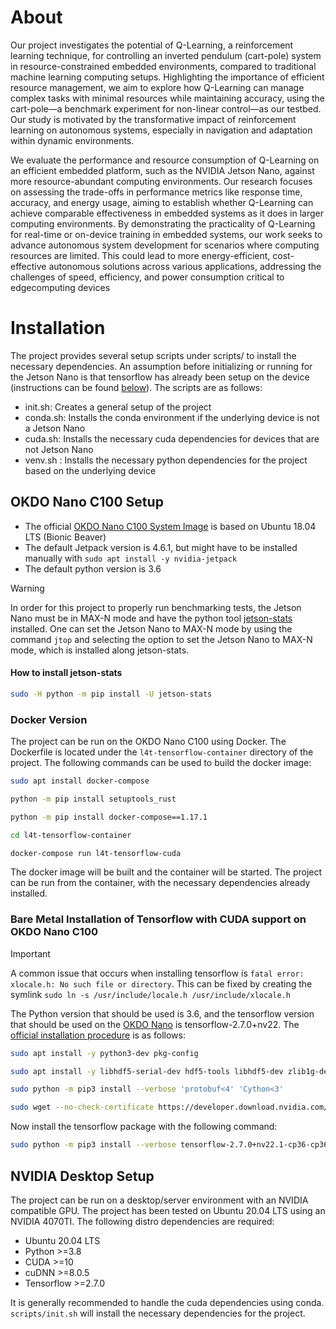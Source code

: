 # About

Our project investigates the potential of Q-Learning, a reinforcement learning technique, for controlling an inverted pendulum (cart-pole) system in resource-constrained
embedded environments, compared to traditional machine learning computing setups. Highlighting the importance of efficient resource management, we aim to explore how Q-Learning can manage complex tasks with minimal resources while maintaining accuracy, using the cart-pole—a benchmark experiment for non-linear control—as our testbed. Our study is motivated by the transformative impact of reinforcement learning on autonomous systems, especially in navigation and adaptation within dynamic environments.

We evaluate the performance and resource consumption of Q-Learning on an efficient embedded platform, such as the NVIDIA Jetson Nano, against more resource-abundant computing environments. Our research focuses on assessing the trade-offs in performance metrics like response time, accuracy, and energy usage, aiming to establish whether Q-Learning can achieve comparable effectiveness in embedded systems as it does in larger computing environments. By demonstrating the practicality of Q-Learning for real-time or on-device training in embedded systems, our work seeks to advance autonomous system development for scenarios where computing resources are limited. This could lead to more energy-efficient, cost-effective autonomous solutions across various applications, addressing the challenges of speed, efficiency, and power consumption critical to edgecomputing devices

# Installation

The project provides several setup scripts under scripts/ to install the necessary dependencies. An assumption before initializing or running for the Jetson Nano is that tensorflow has already been setup on the device (instructions can be found [below](#installation-of-tensorflow-with-cuda-support-on-okdo-nano-c100)). The scripts are as follows:

- init.sh: Creates a general setup of the project
- conda.sh: Installs the conda environment if the underlying device is not a Jetson Nano
- cuda.sh: Installs the necessary cuda dependencies for devices that are not Jetson Nano
- venv.sh : Installs the necessary python dependencies for the project based on the underlying device


## OKDO Nano C100 Setup

- The official [OKDO Nano C100 System Image](https://auto.designspark.info/okdo_images/c100.img.xz) is based on Ubuntu 18.04 LTS (Bionic Beaver)
- The default Jetpack version is 4.6.1, but might have to be installed manually with ```sudo apt install -y nvidia-jetpack```
- The default python version is 3.6

> [!WARNING] 
> In order for this project to properly run benchmarking tests, the Jetson Nano must be in MAX-N mode and have the python tool [jetson-stats](https://github.com/rbonghi/jetson_stats) installed. One can set the Jetson Nano to MAX-N mode by using the command ```jtop``` and selecting the option to set the Jetson Nano to MAX-N mode, which is installed along jetson-stats.

#### How to install jetson-stats

```bash
sudo -H python -m pip install -U jetson-stats
```

### Docker Version

The project can be run on the OKDO Nano C100 using Docker. The Dockerfile is located under the ```l4t-tensorflow-container``` directory of the project. The following commands can be used to build the docker image:

```bash
sudo apt install docker-compose

python -m pip install setuptools_rust

python -m pip install docker-compose==1.17.1

cd l4t-tensorflow-container

docker-compose run l4t-tensorflow-cuda
```

The docker image will be built and the container will be started. The project can be run from the container, with the necessary dependencies already installed.

### Bare Metal Installation of Tensorflow with CUDA support on OKDO Nano C100

> [!IMPORTANT] 
> A common issue that occurs when installing tensorflow is ```fatal error: xlocale.h: No such file or directory```. This can be fixed by creating the symlink ```sudo ln -s /usr/include/locale.h /usr/include/xlocale.h```

The Python version that should be used is 3.6, and the tensorflow version that should be used on the [OKDO Nano](https://www.okdo.com/p/okdo-nano-c100-developer-kit-powered-by-nvidia-jetson-nano-module/) is tensorflow-2.7.0+nv22. The [official installation procedure](https://forums.developer.nvidia.com/t/official-tensorflow-for-jetson-nano/71770) is as follows:

```bash
sudo apt install -y python3-dev pkg-config

sudo apt install -y libhdf5-serial-dev hdf5-tools libhdf5-dev zlib1g-dev zip libjpeg8-dev liblapack-dev libblas-dev gfortran

sudo python -m pip3 install --verbose 'protobuf<4' 'Cython<3'

sudo wget --no-check-certificate https://developer.download.nvidia.com/compute/redist/jp/v461/tensorflow/tensorflow-2.7.0+nv22.1-cp36-cp36m-linux_aarch64.whl
```

Now install the tensorflow package with the following command:

```bash
sudo python -m pip3 install --verbose tensorflow-2.7.0+nv22.1-cp36-cp36m-linux_aarch64.whl
```

## NVIDIA Desktop Setup

The project can be run on a desktop/server environment with an NVIDIA compatible GPU. The project has been tested on Ubuntu 20.04 LTS using an NVIDIA 4070TI. The following distro dependencies are required:

- Ubuntu 20.04 LTS
- Python >=3.8
- CUDA >=10
- cuDNN >=8.0.5
- Tensorflow >=2.7.0

It is generally recommended to handle the cuda dependencies using conda. ```scripts/init.sh``` will install the necessary dependencies for the project.
